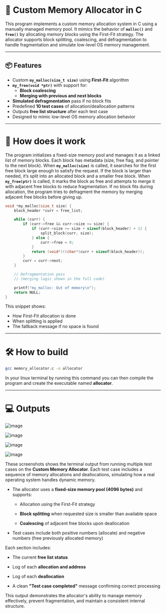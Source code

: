 # 🧠 Custom Memory  Allocator in C 

This program implements a custom memory allocation system in C using a manually managed memory pool. It mimics the behavior of **``malloc()``** and **``free()``** by allocating memory blocks using the First-Fit strategy. The allocator supports block splitting, coalescing, and defragmentation to handle fragmentation and simulate low-level OS memory management.

---

## 📦 Features 

- Custom **``my_malloc(size_t size)``** using **First-Fit** algorithm
- **``my_free(void *ptr)``** with support for:
  - **Block coalescing**
  - **Merging with previous and next blocks**
- **Simulated defragmentation** pass if no block fits
- Predefined **10 test cases** of allocation/deallocation patterns
- Outputs **free list structure** after each test case
- Designed to mimic low-level OS memory allocation behavior

---

# 🧰 How does it work

The program initializes a fixed-size memory pool and manages it as a linked list of memory blocks. Each block has metadata (size, free flag, and pointer to the next block). When **``my_malloc(size)``** is called, it searches for the first free block large enough to satisfy the request. If the block is larger than needed, it’s split into an allocated block and a smaller free block. When **``my_free(ptr)``** is called, it marks the block as free and attempts to merge it with adjacent free blocks to reduce fragmentation. If no block fits during allocation, the program tries to defragment the memory by merging adjacent free blocks before giving up.

``` C
void *my_malloc(size_t size) {
    block_header *curr = free_list;

    while (curr) {
        if (curr->free && curr->size >= size) {
            if (curr->size >= size + sizeof(block_header) + 1) {
                split_block(curr, size);
            } else {
                curr->free = 0;
            }
            return (void*)((char*)curr + sizeof(block_header));
        }
        curr = curr->next;
    }

    // Defragmentation pass
    // (merging logic shown in the full code)

    printf("my_malloc: Out of memory\n");
    return NULL;
}
```
This snippet shows:
- How First-Fit allocation is done
- When splitting is applied
- The fallback message if no space is found

---

# 🛠️ How to build

``` bash
gcc memory_allocator.c -o allocator
```
In your linux terminal by running this command you can then compile the program and create the executable named **allocator**.

---

# 💻 Outputs

![image](https://github.com/rishabhkalia6/Custom_memory_allocator/blob/main/screenshots/Screenshot%20from%202025-05-16%2021-26-48.png?raw=true)

![image](https://github.com/rishabhkalia6/Custom_memory_allocator/blob/main/screenshots/Screenshot%20from%202025-05-16%2021-28-00.png?raw=true)

![image](https://github.com/rishabhkalia6/Custom_memory_allocator/blob/main/screenshots/Screenshot%20from%202025-05-16%2021-28-33.png?raw=true)

![image](https://github.com/rishabhkalia6/Custom_memory_allocator/blob/main/screenshots/Screenshot%20from%202025-05-16%2021-28-40.png?raw=true)


These screenshots shows the terminal output from running multiple test cases on the **Custom Memory Allocator**. Each test case includes a sequence of memory allocations and deallocations, simulating how a real operating system handles dynamic memory.

- The allocator uses a **fixed-size memory pool (4096 bytes)** and supports:

  - Allocation using the First-Fit strategy

  - **Block splitting** when requested size is smaller than available space

  - **Coalescing** of adjacent free blocks upon deallocation

- Test cases include both positive numbers (allocate) and negative numbers (free previously allocated memory)

Each section includes:
- The current **free list status**

- Log of each **allocation and address**

- Log of each **deallocation**

- A clean **"Test case completed"** message confirming correct processing

This output demonstrates the allocator's ability to manage memory effectively, prevent fragmentation, and maintain a consistent internal structure.






